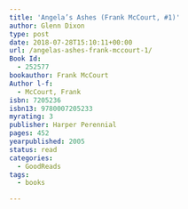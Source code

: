 ```yaml
---
title: 'Angela’s Ashes (Frank McCourt, #1)'
author: Glenn Dixon
type: post
date: 2018-07-28T15:10:11+00:00
url: /angelas-ashes-frank-mccourt-1/
Book Id:
  - 252577
bookauthor: Frank McCourt
Author l-f:
  - McCourt, Frank
isbn: 7205236
isbn13: 9780007205233
myrating: 3
publisher: Harper Perennial
pages: 452
yearpublished: 2005
status: read
categories:
  - GoodReads
tags:
  - books

---
```

